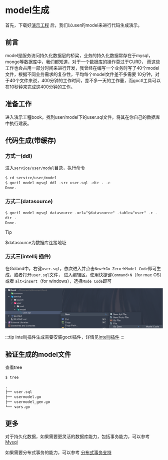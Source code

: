 # model生成
首先，下载好[演示工程](../resource/book.zip) 后，我们以user的model来进行代码生成演示。

## 前言
model是服务访问持久化数据层的桥梁，业务的持久化数据常存在于mysql，mongo等数据库中，我们都知道，对于一个数据库的操作莫过于CURD，
而这些工作也会占用一部分时间来进行开发，我曾经在编写一个业务时写了40个model文件，根据不同业务需求的复杂性，平均每个model文件差不多需要
10分钟，对于40个文件来说，400分钟的工作时间，差不多一天的工作量，而goctl工具可以在10秒钟来完成这400分钟的工作。

## 准备工作
进入演示工程book，找到user/model下的user.sql文件，将其在你自己的数据库中执行建表。

## 代码生成(带缓存)
### 方式一(ddl)
进入`service/user/model`目录，执行命令
```shell
$ cd service/user/model
$ goctl model mysql ddl -src user.sql -dir . -c
Done.
```

### 方式二(datasource)
```shell
$ goctl model mysql datasource -url="$datasource" -table="user" -c -dir .
Done.
```
> [!TIP]
> $datasource为数据库连接地址

### 方式三(intellij 插件)
在Goland中，右键`user.sql`，依次进入并点击`New`->`Go Zero`->`Model Code`即可生成，或者打开`user.sql`文件，
进入编辑区，使用快捷键`Command+N`（for mac OS）或者 `alt+insert`（for windows），选择`Mode Code`即可

![model生成](../resource/intellij-model.png)

:::tip
intellij插件生成需要安装goctl插件，详情见[intellij插件](../eco/intellij)
:::

## 验证生成的model文件
查看tree
```shell
$ tree
```
```text
.
├── user.sql
├── usermodel.go
├── usermodel_gen.go
└── vars.go
```

## 更多
对于持久化数据，如果需要更灵活的数据库能力，包括事务能力，可以参考 [Mysql](../blog/showcase/mysql)

如果需要分布式事务的能力，可以参考 [分布式事务支持](../community/distributed-transaction.md)

